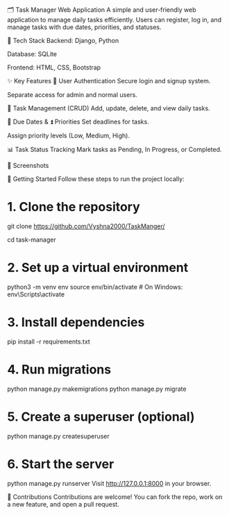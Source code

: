 🗂️ Task Manager Web Application
A simple and user-friendly web application to manage daily tasks efficiently. Users can register, log in, and manage tasks with due dates, priorities, and statuses.

🔧 Tech Stack
Backend: Django, Python

Database: SQLite

Frontend: HTML, CSS, Bootstrap

✨ Key Features
🔐 User Authentication
Secure login and signup system.

Separate access for admin and normal users.

📝 Task Management (CRUD)
Add, update, delete, and view daily tasks.

📅 Due Dates & ⏫ Priorities
Set deadlines for tasks.

Assign priority levels (Low, Medium, High).

📊 Task Status Tracking
Mark tasks as Pending, In Progress, or Completed.

📸 Screenshots


🚀 Getting Started
Follow these steps to run the project locally:

# 1. Clone the repository
git clone  https://github.com/Vyshna2000/TaskManger/

cd task-manager

# 2. Set up a virtual environment
python3 -m venv env
source env/bin/activate   # On Windows: env\Scripts\activate

# 3. Install dependencies
pip install -r requirements.txt

# 4. Run migrations
python manage.py makemigrations
python manage.py migrate

# 5. Create a superuser (optional)
python manage.py createsuperuser

# 6. Start the server
python manage.py runserver
Visit http://127.0.0.1:8000 in your browser.

🤝 Contributions
Contributions are welcome!
You can fork the repo, work on a new feature, and open a pull request.

